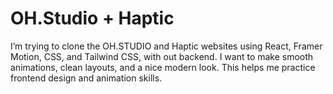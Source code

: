 # OH.Studio + Haptic 

I’m trying to clone the OH.STUDIO and Haptic websites using React, Framer Motion, CSS, and Tailwind CSS, with out backend.
I want to make smooth animations, clean layouts, and a nice modern look.
This helps me practice frontend design and animation skills.

